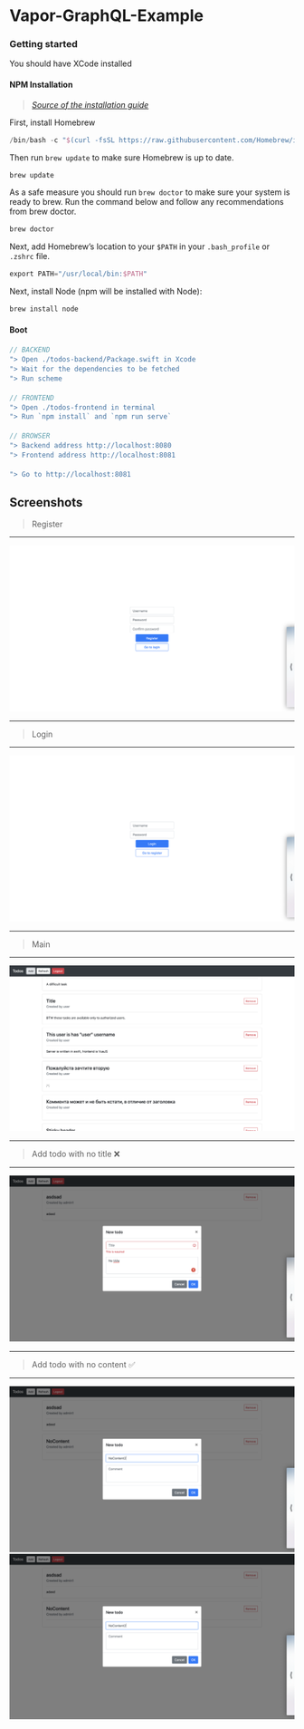 # Vapor-GraphQL-Example

### Getting started

You should have XCode installed

#### NPM Installation

> _[Source of the installation guide](https://changelog.com/posts/install-node-js-with-homebrew-on-os-x)_

First, install Homebrew

```swift
/bin/bash -c "$(curl -fsSL https://raw.githubusercontent.com/Homebrew/install/master/install.sh)"
```

Then run `brew update` to make sure Homebrew is up to date.

```swift 
brew update
```

As a safe measure you should run `brew doctor` to make sure your system is ready to brew. Run the command below and follow any recommendations from brew doctor.

```swift
brew doctor
```

Next, add Homebrew’s location to your `$PATH` in your `.bash_profile` or `.zshrc` file.

```swift
export PATH="/usr/local/bin:$PATH"
```

Next, install Node (npm will be installed with Node):

```swift
brew install node
```

#### Boot

```swift
// BACKEND
"> Open ./todos-backend/Package.swift in Xcode
"> Wait for the dependencies to be fetched
"> Run scheme

// FRONTEND
"> Open ./todos-frontend in terminal
"> Run `npm install` and `npm run serve`

// BROWSER
"> Backend address http://localhost:8080
"> Frontend address http://localhost:8081

"> Go to http://localhost:8081
```

## Screenshots

> Register

----

![Lab2](./Assets/Register.png)

----



> Login

----

![Lab2](./Assets/Login.png)

----



> Main

----

![Lab2](./Assets/Main.png)

----



> Add todo with no title ❌

----

![Lab2](./Assets/Add-NoTitle.png)

----



> Add todo with no content ✅

----

![Lab2](./Assets/Add-NoContent.png)
![Lab2](./Assets/Add-NoContent.png)
